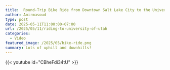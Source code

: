 ```yaml
---
title:  Round-Trip Bike Ride from Downtown Salt Lake City to the University of Utah on a Windy Day 
author: Amirmasoud
type: post
date: 2025-05-11T11:00:00+07:00
url: /2025/05/11/riding-to-university-of-utah
categories:
  - Video
featured_image: /2025/05/bike-ride.png
summary: Lots of uphill and downhills!
---
```


{{< youtube id="CBheFdi34tU" >}}
